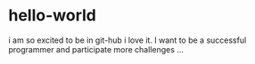 # hello-world
i am so excited to be in git-hub i love it.
I want to be a successful programmer and participate more challenges ...
